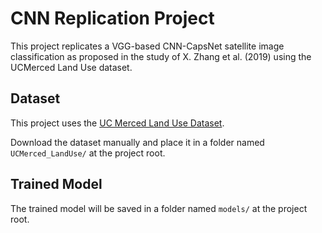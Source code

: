 ﻿# CNN Replication Project

This project replicates a VGG-based CNN-CapsNet satellite image classification as proposed in the study of X. Zhang et al. (2019) using the UCMerced Land Use dataset.

## Dataset
This project uses the [UC Merced Land Use Dataset](https://www.kaggle.com/datasets/abdulhasibuddin/uc-merced-land-use-dataset).

Download the dataset manually and place it in a folder named `UCMerced_LandUse/` at the project root.

## Trained Model
The trained model will be saved in a folder named `models/` at the project root.
